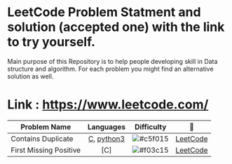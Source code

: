 # LeetCode Problem Statment and solution (accepted one) with the link to try yourself. 
Main purpose of this Repository is to help people developing skill in Data structure and algorithm. For each problem you might find an alternative solution as well.

# Link : https://www.leetcode.com/

| Problem Name             | Languages           | Difficulty | :link:    | 
| ------------------------ |:-------------------:| ---------- |:-----:    |
| Contains Duplicate  | [C](https://github.com/shyamgupta200385/LeetCode/tree/main/C/Contains_Duplicate.c), [python3](https://github.com/shyamgupta200385/LeetCode/tree/main/python3/Contains_Duplicate.py)|![#c5f015](https://via.placeholder.com/15/c5f015/000000?text=+) | [LeetCode](https://leetcode.com/problems/contains-duplicate) |
| First Missing Positive | [C] | ![#f03c15](https://via.placeholder.com/15/f03c15/000000?text=+) | [LeetCode](https://leetcode.com/problems/first-missing-positive) |



